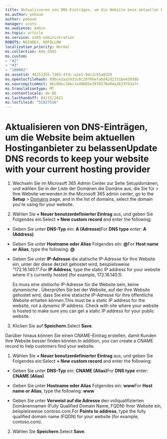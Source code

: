 ```yaml
---
title: Aktualisieren von DNS-Einträgen, um die Website beim aktuellen Hostinganbieter zu belassen
ms.author: pebaum
author: pebaum
manager: scotv
ms.audience: Admin
ms.topic: article
ms.service: o365-administration
ROBOTS: NOINDEX, NOFOLLOW
localization_priority: Normal
ms.collection: Adm_O365
ms.custom:
- "42"
- "43"
- "100002"
ms.assetid: 48251355-7383-4fdc-a1e1-9dc2c85a8d29
ms.openlocfilehash: 89bce2aa5931c0c20706efabd42d2351be43938b
ms.sourcegitcommit: 8bc60ec34bc1e40685e3976576e04a2623f63a7c
ms.translationtype: MT
ms.contentlocale: de-DE
ms.lasthandoff: 04/15/2021
ms.locfileid: "51827516"
---
```

# <a name="update-dns-records-to-keep-your-website-with-your-current-hosting-provider"></a><span data-ttu-id="4d99b-102">Aktualisieren von DNS-Einträgen, um die Website beim aktuellen Hostinganbieter zu belassen</span><span class="sxs-lookup"><span data-stu-id="4d99b-102">Update DNS records to keep your website with your current hosting provider</span></span>

1. <span data-ttu-id="4d99b-103">Wechseln Sie im Microsoft 365 Admin Center zur Seite Setupdomänen, und wählen Sie in der Liste der Domänen die Domäne aus, die Sie für  >  [](https://admin.microsoft.com/Adminportal#/Domains) Ihre Website verwenden.</span><span class="sxs-lookup"><span data-stu-id="4d99b-103">In the Microsoft 365 admin center, go to the **Setup** > [Domains](https://admin.microsoft.com/Adminportal#/Domains) page, and in the list of domains, select the domain you're using for your website.</span></span>

2. <span data-ttu-id="4d99b-104">Wählen Sie **+ Neuer benutzerdefinierter Eintrag** aus, und geben Sie Folgendes ein:</span><span class="sxs-lookup"><span data-stu-id="4d99b-104">Select **+ New custom record** and enter the following:</span></span>

  - <span data-ttu-id="4d99b-105">Geben Sie unter **DNS-Typ** ein: **A (Adresse)**</span><span class="sxs-lookup"><span data-stu-id="4d99b-105">For **DNS type** enter: **A (Address)**</span></span>

  - <span data-ttu-id="4d99b-106">Geben Sie unter **Hostname oder Alias** Folgendes ein: **@**</span><span class="sxs-lookup"><span data-stu-id="4d99b-106">For **Host name or Alias**, type the following: **@**</span></span>

  - <span data-ttu-id="4d99b-107">Geben Sie unter **IP-Adresse** die statische IP-Adresse für Ihre Website ein, unter der diese derzeit gehostet wird, beispielsweise "172.16.140.1".</span><span class="sxs-lookup"><span data-stu-id="4d99b-107">For **IP Address**, type the static IP address for your website where it's currently hosted (for example, 172.16.140.1).</span></span>

    <span data-ttu-id="4d99b-p101">Es muss eine  *statische*  IP-Adresse für die Website sein, keine  *dynamische*  . Überprüfen Sie bei der Website, auf der Ihre Website gehostet wird, dass Sie eine statische IP-Adresse für Ihre öffentliche Website erhalten können.</span><span class="sxs-lookup"><span data-stu-id="4d99b-p101">This must be a  *static*  IP address for the website, not a  *dynamic*  IP address. Check with site where your website is hosted to make sure you can get a static IP address for your public website.</span></span>

3. <span data-ttu-id="4d99b-110">Klicken Sie auf **Speichern**.</span><span class="sxs-lookup"><span data-stu-id="4d99b-110">Select **Save**.</span></span>

<span data-ttu-id="4d99b-111">Darüber hinaus können Sie einen CNAME-Eintrag erstellen, damit Kunden Ihre Website besser finden können.</span><span class="sxs-lookup"><span data-stu-id="4d99b-111">In addition, you can create a CNAME record to help customers find your website.</span></span>
  
1. <span data-ttu-id="4d99b-112">Wählen Sie **+ Neuer benutzerdefinierter Eintrag** aus, und geben Sie Folgendes ein:</span><span class="sxs-lookup"><span data-stu-id="4d99b-112">Select **+ New custom record** and enter the following:</span></span>

  - <span data-ttu-id="4d99b-113">Geben Sie unter **DNS-Typ** ein: **CNAME (Alias)**</span><span class="sxs-lookup"><span data-stu-id="4d99b-113">For **DNS type** enter: **CNAME (Alias)**</span></span>

  - <span data-ttu-id="4d99b-114">Geben Sie unter **Hostname oder Alias** Folgendes ein: **www**</span><span class="sxs-lookup"><span data-stu-id="4d99b-114">For **Host name or Alias**, type the following: **www**</span></span>

  - <span data-ttu-id="4d99b-115">Geben Sie unter **Verweist auf die Adresse** den vollqualifizierten Domänennamen (Fully Qualified Domain Name, FQDN) Ihrer Website ein, beispielsweise contoso.com.</span><span class="sxs-lookup"><span data-stu-id="4d99b-115">For **Points to address**, type the fully qualified domain name (FQDN) for your website (for example, contoso.com).</span></span>

2. <span data-ttu-id="4d99b-116">Wählen Sie **Speichern**.</span><span class="sxs-lookup"><span data-stu-id="4d99b-116">Select **Save**.</span></span>
